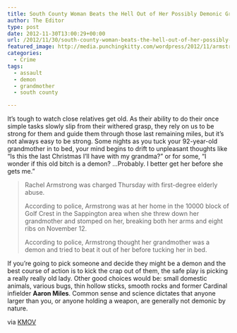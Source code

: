 ```yaml
---
title: South County Woman Beats the Hell Out of Her Possibly Demonic Grandmother
author: The Editor
type: post
date: 2012-11-30T13:00:29+00:00
url: /2012/11/30/south-county-woman-beats-the-hell-out-of-her-possibly-demonic-grandmother/
featured_image: http://media.punchingkitty.com/wordpress/2012/11/armstrong_screwball.jpg
categories:
  - Crime
tags:
  - assault
  - demon
  - grandmother
  - south county

---
```

It&#8217;s tough to watch close relatives get old. As their ability to do their once simple tasks slowly slip from their withered grasp, they rely on us to be strong for them and guide them through those last remaining miles, but it&#8217;s not always easy to be strong. Some nights as you tuck your 92-year-old grandmother in to bed, your mind begins to drift to unpleasant thoughts like &#8220;Is this the last Christmas I&#8217;ll have with my grandma?&#8221; or for some, &#8220;I wonder if this old bitch is a demon? &#8230;Probably. I better get her before she gets me.&#8221;

> Rachel Armstrong was charged Thursday with first-degree elderly abuse.
> 
> According to police, Armstrong was at her home in the 10000 block of Golf Crest in the Sappington area when she threw down her grandmother and stomped on her, breaking both her arms and eight ribs on November 12.
> 
> According to police, Armstrong thought her grandmother was a demon and tried to beat it out of her before tucking her in bed.

If you&#8217;re going to pick someone and decide they might be a demon and the best course of action is to kick the crap out of them, the safe play is picking a really really old lady. Other good choices would be: small domestic animals, various bugs, thin hollow sticks, smooth rocks and former Cardinal infielder **Aaron Miles**. Common sense and science dictates that anyone larger than you, or anyone holding a weapon, are generally not demonic by nature.

via <a href="http://www.kmov.com/news/local/Police-South-County-woman--181418181.html" target="_blank">KMOV</a>